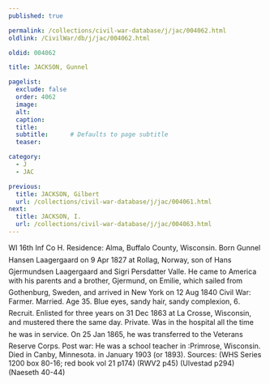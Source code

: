 ```yaml
---
published: true

permalink: /collections/civil-war-database/j/jac/004062.html
oldlink: /CivilWar/db/j/jac/004062.html

oldid: 004062

title: JACKSON, Gunnel

pagelist:
  exclude: false
  order: 4062
  image: 
  alt:
  caption:
  title:
  subtitle:      # Defaults to page subtitle
  teaser:

category: 
  - J 
  - JAC

previous:
  title: JACKSON, Gilbert
  url: /collections/civil-war-database/j/jac/004061.html  
next:
  title: JACKSON, I.
  url: /collections/civil-war-database/j/jac/004063.html   
---
```

WI 16th Inf Co H. Residence: Alma, Buffalo County, Wisconsin. Born &#147;Gunnel Hansen Laagergaard&#148; on 9 Apr 1827 at Rollag, Norway, son of Hans Gjermundsen Laagergaard and Sigri Persdatter Valle. He came to America with his parents and a brother, Gjermund, on &#147;Emilie&#148;, which sailed from Gothenburg, Sweden, and arrived in New York on 12 Aug 1840 Civil War: Farmer. Married. Age 35. Blue eyes, sandy hair, sandy complexion, 6&#146;. Recruit. Enlisted for three years on 31 Dec 1863 at La Crosse, Wisconsin, and mustered there the same day. Private. &#147;Was in the hospital all the time he was in service.&#148; On 25 Jan 1865, he was transferred to the Veterans Reserve Corps. Post war: He was a school teacher in :Primrose, Wisconsin. Died in Canby, Minnesota. in January 1903 (or 1893). Sources: (WHS Series 1200 box 80-16; red book vol 21 p174) (RWV2 p45) (Ulvestad p294) (Naeseth &#146;40-44)